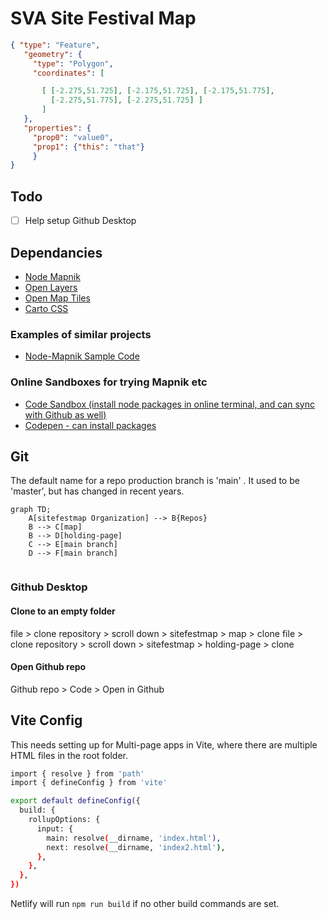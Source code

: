 # SVA Site Festival Map 

```geojson
{ "type": "Feature",
   "geometry": {
     "type": "Polygon",
     "coordinates": [

       [ [-2.275,51.725], [-2.175,51.725], [-2.175,51.775],
         [-2.275,51.775], [-2.275,51.725] ]
       ]
   },
   "properties": {
     "prop0": "value0",
     "prop1": {"this": "that"}
     }
}

```

## Todo

- [ ] Help setup Github Desktop

## Dependancies

- [Node Mapnik](https://github.com/mapnik/node-mapnik/)
- [Open Layers](https://openlayers.org)
- [Open Map Tiles](https://openmaptiles.org/styles/)
- [Carto CSS](https://cartocss.readthedocs.io/en/latest/)

### Examples of similar projects

- [Node-Mapnik Sample Code](https://github.com/mapnik/node-mapnik-sample-code)

### Online Sandboxes for trying Mapnik etc

- [Code Sandbox (install node packages in online terminal, and can sync with Github as well)](https://codesandbox.io)
- [Codepen - can install packages](https://codepen.io/)

## Git 

The default name for a repo production branch is 'main' . It used to be 'master', but has changed in recent years.
     
```mermaid
graph TD;
    A[sitefestmap Organization] --> B{Repos}
    B --> C[map]
    B --> D[holding-page]
    C --> E[main branch]
    D --> F[main branch]
    
```

### Github Desktop

#### Clone to an empty folder

file > clone repository > scroll down > sitefestmap > map > clone
file > clone repository > scroll down > sitefestmap > holding-page > clone

#### Open Github repo

Github repo > Code > Open in Github

## Vite Config

This needs setting up for Multi-page apps in Vite, where there are multiple HTML files in the root folder.

```sh
import { resolve } from 'path'
import { defineConfig } from 'vite'

export default defineConfig({
  build: {
    rollupOptions: {
      input: {
        main: resolve(__dirname, 'index.html'),
        next: resolve(__dirname, 'index2.html'),
      },
    },
  },
})
```

Netlify will run `npm run build` if no other build commands are set.

